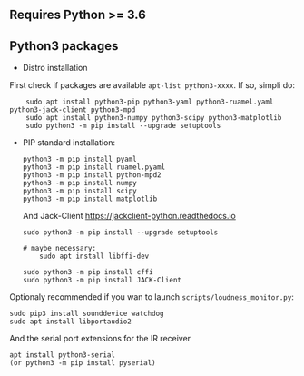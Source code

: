 ## Requires Python >= 3.6

## Python3 packages

- Distro installation

First check if packages are available `apt-list python3-xxxx`. If so, simpli do:

```
    sudo apt install python3-pip python3-yaml python3-ruamel.yaml python3-jack-client python3-mpd
    sudo apt install python3-numpy python3-scipy python3-matplotlib
    sudo python3 -m pip install --upgrade setuptools
```

- PIP standard installation:

    ```
    python3 -m pip install pyaml
    python3 -m pip install ruamel.pyaml
    python3 -m pip install python-mpd2
    python3 -m pip install numpy
    python3 -m pip install scipy
    python3 -m pip install matplotlib
    ```

  And Jack-Client
  https://jackclient-python.readthedocs.io

    ```
    sudo python3 -m pip install --upgrade setuptools
    
    # maybe necessary:
        sudo apt install libffi-dev
    
    sudo python3 -m pip install cffi
    sudo python3 -m pip install JACK-Client
    ```

Optionaly recommended if you wan to launch `scripts/loudness_monitor.py`:

    sudo pip3 install sounddevice watchdog
    sudo apt install libportaudio2
    
And the serial port extensions for the IR receiver

    apt install python3-serial
    (or python3 -m pip install pyserial)

